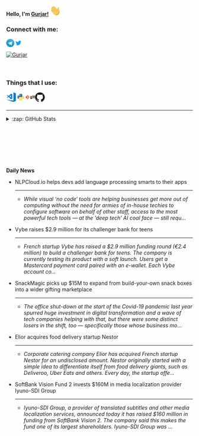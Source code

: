 #### Hello, I'm [Gurjar!](https://GurjarKing.github.io) <img src="https://raw.githubusercontent.com/ABSphreak/ABSphreak/master/gifs/Hi.gif" width="30px"></h2>


### Connect with me:

[<img align="left" alt="Gurjar | Telegram" width="22px" src="https://raw.githubusercontent.com/github/explore/80688e429a7d4ef2fca1e82350fe8e3517d3494d/topics/telegram/telegram.png" />][Telegram]
[<img align="left" alt="Gurjar | Twitter" width="22px" src="https://raw.githubusercontent.com/github/explore/80688e429a7d4ef2fca1e82350fe8e3517d3494d/topics/twitter/twitter.png" />][Twitter]
<br >
<br >
<a href="https://github.com/GurjarKing"><img src="https://komarev.com/ghpvc/?username=GurjarKing" alt="Gurjar" /></a> <br />
<br />
<br />
<!-- <br >

![](https://visitor-badge.glitch.me/badge?page_id=GurjarKing)

<br /> -->

### Things that I use:

[<img align="left" alt="Visual Studio Code" width="26px" src="https://raw.githubusercontent.com/github/explore/80688e429a7d4ef2fca1e82350fe8e3517d3494d/topics/visual-studio-code/visual-studio-code.png" />][VSCode]
[<img align="left" alt="Python" width="26px" src="https://raw.githubusercontent.com/github/explore/80688e429a7d4ef2fca1e82350fe8e3517d3494d/topics/python/python.png" />][Python]
[<img align="left" alt="Git" width="26px" src="https://raw.githubusercontent.com/github/explore/80688e429a7d4ef2fca1e82350fe8e3517d3494d/topics/git/git.png" />][Git]
[<img align="left" alt="GitHub" width="26px" src="https://raw.githubusercontent.com/github/explore/78df643247d429f6cc873026c0622819ad797942/topics/github/github.png" />][Github]

<br />
<br />

---
<details>
  <summary>:zap: GitHub Stats</summary>

<img align="left" alt="Gurjar's Github Stats" src="https://github-readme-stats.vercel.app/api?username=GurjarKing&show_icons=true&hide_border=true&count_private=true&include_all_commit=true&theme=algolia" />

</details>

<!-- ### 🔔 My latest tweet
<a href="https://twitter.com/Gurjar_King43" target="_blank">
	<img src="https://github.com/GurjarKing/GurjarKing/raw/master/tweet.png" width="70%" align="center" alt="Click to view on Twitter" title="My latest tweet, as an image"/>
</a> -->
<br>

<pre>

</pre>

<!-- **Quote of the hour:**

{qoth}

~ {qoth_author}
<pre>

</pre> -->
<br>
<pre>


</pre>
<strong>Daily News</strong>
  
  - NLPCloud.io helps devs add language processing smarts to their apps
     <hr/>
     
      - *While visual ‘no code‘ tools are helping businesses get more out of computing without the need for armies of in-house techies to configure software on behalf of other staff, access to the most powerful tech tools — at the ‘deep tech’ AI coal face — still requ…*
     
  - Vybe raises $2.9 million for its challenger bank for teens
      <hr/>
      
      - *French startup Vybe has raised a $2.9 million funding round (€2.4 million) to build a challenger bank for teens. The company is currently testing its product with a soft launch. Users get a Mastercard payment card paired with an e-wallet. Each Vybe account co…*
      
  - SnackMagic picks up $15M to expand from build-your-own snack boxes into a wider gifting marketplace
      <hr/>
      
      - *The office shut-down at the start of the Covid-19 pandemic last year spurred huge investment in digital transformation and a wave of tech companies helping with that, but there were some distinct losers in the shift, too — specifically those whose business mo…*
      
  - Elior acquires food delivery startup Nestor
      <hr/>
      
      - *Corporate catering company Elior has acquired French startup Nestor for an undisclosed amount. Nestor originally started with a simple idea to differentiate itself from food delivery giants, such as Deliveroo, Uber Eats and others. Every day, the startup offe…*
       
  - SoftBank Vision Fund 2 invests $160M in media localization provider Iyuno-SDI Group
      <hr/>
       
       - *Iyuno-SDI Group, a provider of translated subtitles and other media localization services, announced today it has raised $160 million in funding from SoftBank Vision 2. The company said this makes the fund one of its largest shareholders. Iyuno-SDI Group was …*
      

<br />

[VSCode]: https://code.visualstudio.com/
[Python]: https://www.python.org/
[Git]: https://git-scm.com/
[Github]: https://github.com/
[Telegram]: https://t.me/Gurjar_King/
[Twitter]: https://twitter.com/Gurjar_King43/
